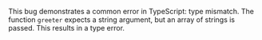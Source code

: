 This bug demonstrates a common error in TypeScript: type mismatch. The function `greeter` expects a string argument, but an array of strings is passed. This results in a type error.